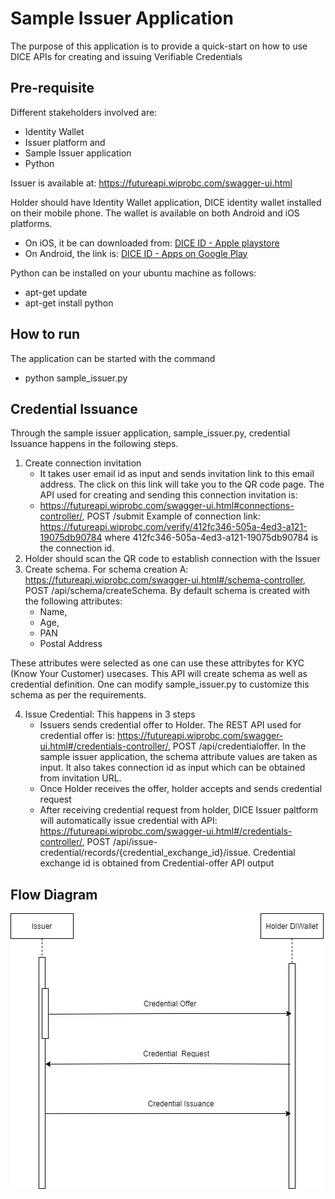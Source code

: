 # Sample Issuer Application

The purpose of this application is to provide a quick-start on how to use DICE APIs for creating and issuing Verifiable Credentials



## Pre-requisite
Different stakeholders involved are:
- Identity Wallet 
- Issuer platform and
- Sample Issuer application
- Python 

Issuer is available at: https://futureapi.wiprobc.com/swagger-ui.html 

Holder should have Identity Wallet application, DICE identity wallet installed on their mobile phone. The wallet is available on both Android and iOS platforms.
- On iOS, it be can downloaded from: [DICE ID - Apple playstore](https://apps.apple.com/in/app/dice-id/id1624858853)
- On Android, the link is: [DICE ID - Apps on Google Play](https://play.google.com/store/apps/details?id=com.diwallet1)

Python can be installed on your ubuntu machine as follows:
- apt-get update
- apt-get install python

## How to run
The application can be started with the command
- python sample_issuer.py

## Credential Issuance
Through the sample issuer application, sample_issuer.py, credential Issuance happens in the following steps. 
1.	Create connection invitation
     -	It takes user email id as input and sends invitation link to this email address. The click on this link will take you to the QR code page. The API used for creating and sending this connection invitation is: 
     -	https://futureapi.wiprobc.com/swagger-ui.html#connections-controller/, POST /submit
     Example of connection link: https://futureapi.wiprobc.com/verify/412fc346-505a-4ed3-a121-19075db90784 where 412fc346-505a-4ed3-a121-19075db90784 is the connection id. 
2.	Holder should scan the QR code to establish connection with the Issuer
3.	Create schema. For schema creation A: https://futureapi.wiprobc.com/swagger-ui.html#/schema-controller, POST /api/schema/createSchema. By default schema is created with the following attributes:
    - Name,
    - Age,
    - PAN
    - Postal Address

These attributes were selected as one can use these attribytes for KYC (Know Your Customer) usecases. This API will create schema as well as credential definition. One can modify sample_issuer.py to customize this schema as per the requirements.
   
4. Issue Credential: This happens in 3 steps
   - Issuers sends credential offer to Holder. The REST API used for credential offer is: https://futureapi.wiprobc.com/swagger-ui.html#/credentials-controller/, POST
/api/credentialoffer. In the sample issuer application, the schema attribute values are taken as input. It also takes connection id as input which can be obtained from invitation URL.   
   - Once Holder receives the offer, holder accepts and sends credential request 
   - After receiving credential request from holder, DICE Issuer paltform will automatically issue credential with API: https://futureapi.wiprobc.com/swagger-ui.html#/credentials-controller/, POST /api/issue-credential/records/{credential_exchange_id}/issue. Credential exchange id is obtained from Credential-offer API output 
 
 ## Flow Diagram
   
![Issue Credential Flow](diagrams/cred_iss_seq.jpg)

